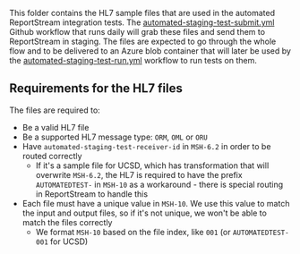 This folder contains the HL7 sample files that are used in the automated ReportStream
integration tests. The [automated-staging-test-submit.yml](/.github/workflows/automated-staging-test-submit.yml)
Github workflow that runs daily will grab these files and send them to ReportStream in staging.
The files are expected to go through the whole flow and to be delivered to an Azure blob
container that will later be used by the
[automated-staging-test-run.yml](/.github/workflows/automated-staging-test-run.yml)
workflow to run tests on them.

## Requirements for the HL7 files

The files are required to:

- Be a valid HL7 file
- Be a supported HL7 message type: `ORM`, `OML` or `ORU`
- Have `automated-staging-test-receiver-id` in `MSH-6.2` in order to be routed correctly
  - If it's a sample file for UCSD, which has transformation that will overwrite `MSH-6.2`, the HL7 is required to have the prefix `AUTOMATEDTEST-` in `MSH-10` as a workaround - there is special routing in ReportStream to handle this
- Each file must have a unique value in `MSH-10`. We use this value to match the input and output files, so if it's not unique, we won't be able to match the files correctly
  - We format `MSH-10` based on the file index, like `001` (or `AUTOMATEDTEST-001` for UCSD)

